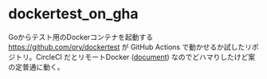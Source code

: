 # dockertest_on_gha

Goからテスト用のDockerコンテナを起動する https://github.com/ory/dockertest が GitHub Actions で動かせるか試したリポジトリ。CircleCI だとリモートDocker ([document](https://circleci.com/docs/ja/2.0/building-docker-images/#%E5%88%86%E9%9B%A2%E3%81%95%E3%82%8C%E3%81%9F%E7%92%B0%E5%A2%83%E3%81%AB%E3%81%A4%E3%81%84%E3%81%A6)) なのでどハマりしたけど案の定普通に動く。
